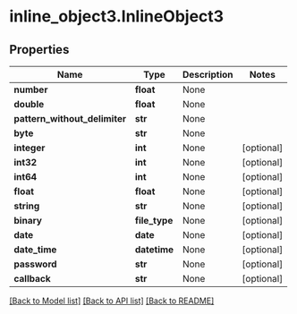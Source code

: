 # inline_object3.InlineObject3

## Properties
Name | Type | Description | Notes
------------ | ------------- | ------------- | -------------
**number** | **float** | None | 
**double** | **float** | None | 
**pattern_without_delimiter** | **str** | None | 
**byte** | **str** | None | 
**integer** | **int** | None | [optional] 
**int32** | **int** | None | [optional] 
**int64** | **int** | None | [optional] 
**float** | **float** | None | [optional] 
**string** | **str** | None | [optional] 
**binary** | **file_type** | None | [optional] 
**date** | **date** | None | [optional] 
**date_time** | **datetime** | None | [optional] 
**password** | **str** | None | [optional] 
**callback** | **str** | None | [optional] 

[[Back to Model list]](../README.md#documentation-for-models) [[Back to API list]](../README.md#documentation-for-api-endpoints) [[Back to README]](../README.md)


